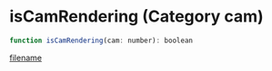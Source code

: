 # isCamRendering (Category cam)

```js
function isCamRendering(cam: number): boolean
```

[filename](isCamRendering_m.md ':include')